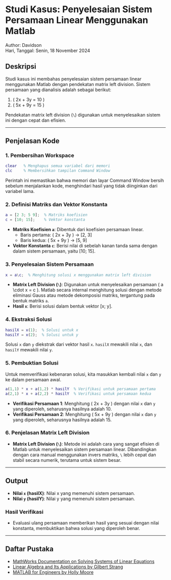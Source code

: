 # Studi Kasus: Penyelesaian Sistem Persamaan Linear Menggunakan Matlab

Author: Davidson  
Hari, Tanggal: Senin, 18 November 2024

## Deskripsi
Studi kasus ini membahas penyelesaian sistem persamaan linear menggunakan Matlab dengan pendekatan matrix left division. Sistem persamaan yang dianalisis adalah sebagai berikut:

1. \( 2x + 3y = 10 \)
2. \( 5x + 9y = 15 \)

Pendekatan matrix left division (`\`) digunakan untuk menyelesaikan sistem ini dengan cepat dan efisien.

---

## Penjelasan Kode

### 1. Pembersihan Workspace
```matlab
clear   % Menghapus semua variabel dari memori
clc     % Membersihkan tampilan Command Window
```
Perintah ini memastikan bahwa memori dan layar Command Window bersih sebelum menjalankan kode, menghindari hasil yang tidak diinginkan dari variabel lama.

### 2. Definisi Matriks dan Vektor Konstanta
```matlab
a = [2 3; 5 9];  % Matriks koefisien
c = [10; 15];    % Vektor konstanta
```
- **Matriks Koefisien `a`**: Dibentuk dari koefisien persamaan linear.
  - Baris pertama: \( 2x + 3y \) → [2, 3]
  - Baris kedua: \( 5x + 9y \) → [5, 9]
- **Vektor Konstanta `c`**: Berisi nilai di sebelah kanan tanda sama dengan dalam sistem persamaan, yaitu [10; 15].

### 3. Penyelesaian Sistem Persamaan
```matlab
x = a\c;  % Menghitung solusi x menggunakan matrix left division
```
- **Matrix Left Division (`\`)**: Digunakan untuk menyelesaikan persamaan \( a \cdot x = c \). Matlab secara internal menghitung solusi dengan metode eliminasi Gauss atau metode dekomposisi matriks, tergantung pada bentuk matriks `a`.
- **Hasil `x`**: Berisi solusi dalam bentuk vektor [x; y].

### 4. Ekstraksi Solusi
```matlab
hasilX = x(1);  % Solusi untuk x
hasilY = x(2);  % Solusi untuk y
```
Solusi `x` dan `y` diekstrak dari vektor hasil `x`. `hasilX` mewakili nilai `x`, dan `hasilY` mewakili nilai `y`.

### 5. Pembuktian Solusi
Untuk memverifikasi kebenaran solusi, kita masukkan kembali nilai `x` dan `y` ke dalam persamaan awal.
```matlab
a(1,1) * x + a(1,2) * hasilY  % Verifikasi untuk persamaan pertama
a(2,1) * x + a(2,2) * hasilY  % Verifikasi untuk persamaan kedua
```
- **Verifikasi Persamaan 1**: Menghitung \( 2x + 3y \) dengan nilai `x` dan `y` yang diperoleh, seharusnya hasilnya adalah 10.
- **Verifikasi Persamaan 2**: Menghitung \( 5x + 9y \) dengan nilai `x` dan `y` yang diperoleh, seharusnya hasilnya adalah 15.

### 6. Penjelasan Matrix Left Division
- **Matrix Left Division (`\`)**: Metode ini adalah cara yang sangat efisien di Matlab untuk menyelesaikan sistem persamaan linear. Dibandingkan dengan cara manual menggunakan invers matriks, `\` lebih cepat dan stabil secara numerik, terutama untuk sistem besar.

---

## Output
- **Nilai `x` (hasilX)**: Nilai x yang memenuhi sistem persamaan.
- **Nilai `y` (hasilY)**: Nilai y yang memenuhi sistem persamaan.

### Hasil Verifikasi
- Evaluasi ulang persamaan memberikan hasil yang sesuai dengan nilai konstanta, membuktikan bahwa solusi yang diperoleh benar.

---

## Daftar Pustaka
- [MathWorks Documentation on Solving Systems of Linear Equations](https://www.mathworks.com/help/matlab/ref/mldivide.html)
- [Linear Algebra and Its Applications by Gilbert Strang](https://www.amazon.com/Linear-Algebra-Its-Applications-5th/dp/0030105676)
- [MATLAB for Engineers by Holly Moore](https://www.amazon.com/MATLAB-Engineers-Holly-Moore/dp/0134589648)
